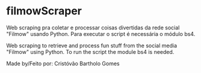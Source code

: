 # filmowScraper
Web scraping pra coletar e processar coisas divertidas da rede social "Filmow" usando Python.
Para executar o script é necessária o módulo bs4.

Web scraping to retrieve and process fun stuff from the social media "Filmow" using Python.
To run the script the module bs4 is needed.

Made by/Feito por: Cristóvão Bartholo Gomes
